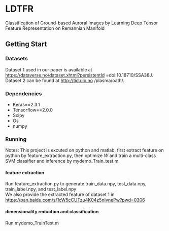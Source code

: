 # LDTFR
Classification of Ground-based Auroral Images by Learning Deep Tensor Feature Representation on Remannian Manifold
## Getting Start
### Datasets 
Dataset 1 used in our paper is available at https://dataverse.no/dataset.xhtml?persistentId =doi:10.18710/SSA38J. Dataset 2 can be found at http://tid.uio.no /plasma/oath/. 
### Dependencies
* Keras==2.3.1
* Tensorflow==2.0.0
* Scipy
* Os
* numpy
### Running
Notes: This project is excuted on python and matlab, first extract feature on python by feature_extraction.py, then optimize _W_ and train a multi-class SVM classifier and inference by mydemo_Train_test.m  
  
#### feature extraction
Run feature_extraction.py to generate train_data.npy, test_data.npy, train_label.npy, and test_label.npy  
We also provide the extracted feature of dataset 1 in https://pan.baidu.com/s/1cW5cCUTzu4K04z5nIvnePw?pwd=0306 


#### dimensionality reduction and classification
Run mydemo_TrainTest.m


